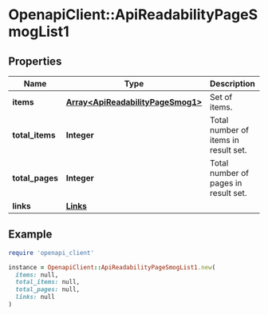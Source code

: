 # OpenapiClient::ApiReadabilityPageSmogList1

## Properties

| Name | Type | Description | Notes |
| ---- | ---- | ----------- | ----- |
| **items** | [**Array&lt;ApiReadabilityPageSmog1&gt;**](ApiReadabilityPageSmog1.md) | Set of items. |  |
| **total_items** | **Integer** | Total number of items in result set. |  |
| **total_pages** | **Integer** | Total number of pages in result set. |  |
| **links** | [**Links**](Links.md) |  | [optional] |

## Example

```ruby
require 'openapi_client'

instance = OpenapiClient::ApiReadabilityPageSmogList1.new(
  items: null,
  total_items: null,
  total_pages: null,
  links: null
)
```

